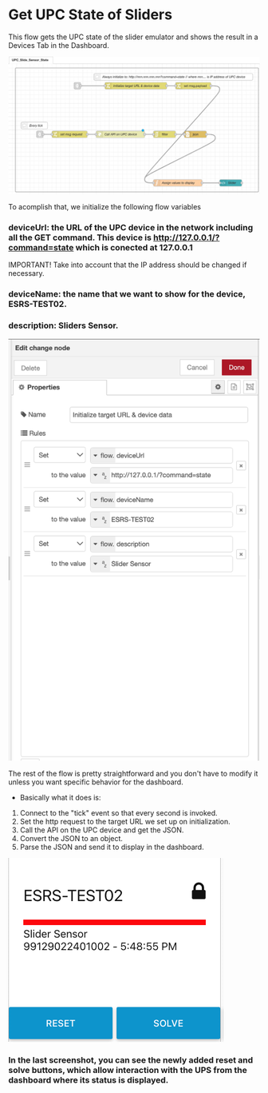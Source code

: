 # Get UPC State of Sliders

This flow gets the UPC state of the slider emulator and shows the result in a Devices Tab in the Dashboard.

![Get UPC State Sliders](https://github.com/gabrielcor/node-redescape-EscapeRoomSupplier/blob/develop_Rodrigo/Documentation/screenshots/GetSlider0.png)

To acomplish that, we initialize the following flow variables
### deviceUrl: the URL of the UPC device in the network including all the GET command. This device is http://127.0.0.1/?command=state which is conected at 127.0.0.1

IMPORTANT! Take into account that the IP address should be changed if necessary.

###  deviceName: the name that we want to show for the device, ESRS-TEST02.

###  description: Sliders Sensor.


![Initialize target URL & device data flow properties](https://github.com/gabrielcor/node-redescape-EscapeRoomSupplier/blob/develop_Rodrigo/Documentation/screenshots/GetSlider1.png)



The rest of the flow is pretty straightforward and you don't have to modify it unless you want specific behavior for the dashboard.

* Basically what it does is:

1) Connect to the "tick" event so that every second is invoked.
2) Set the http request to the target URL we set up on initialization.
3) Call the API on the UPC device and get the JSON.
4) Convert the JSON to an object.
5) Parse the JSON and send it to display in the dashboard.


![View on dashboard](https://github.com/gabrielcor/node-redescape-EscapeRoomSupplier/blob/develop_Rodrigo/Documentation/screenshots/GetSlider2.png)

### In the last screenshot, you can see the newly added reset and solve buttons, which allow interaction with the UPS from the dashboard where its status is displayed.